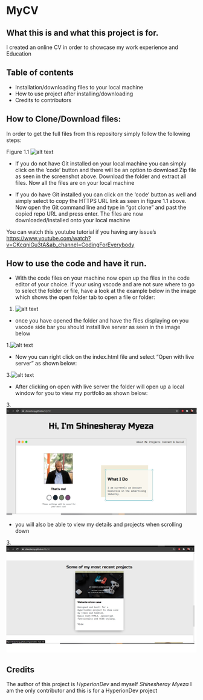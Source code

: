 # MyCV


## What this is and what this project is for.
I created an online CV in order to showcase my work experience and Education
 
## Table of contents
* Installation/downloading files to your local machine
* How to use project after installing/downloading
* Credits to contributors
 
## How to Clone/Download files:
In order to get the full files from this repository simply follow the following steps:

Figure 1.1 ![alt text](https://github.com/Shinesheray/HyprerionDev-Task-25/blob/main/Download_files.jpeg?raw=true)

* If you do not have Git installed on your local machine you can simply click on the ‘code’ button and there will be an option to download Zip file as seen in the screenshot above. Download the folder and extract all files. Now all the files are on your local machine


* If you do have Git installed you can click on the ‘code’ button as well and simply select to copy the HTTPS URL link as seen in figure 1.1 above. Now open the Git command  line and type in “got clone” and past the copied repo URL and press enter. The files are now downloaded/installed onto your local machine

You can watch this youtube tutorial if you having any issue’s https://www.youtube.com/watch?v=CKcqniGu3tA&ab_channel=CodingForEverybody 

## How to use the code and have it run.
* With the code files on your machine now open up the files in the code editor of your choice. If your using vscode and are not sure where to go to select the folder or file, have a look at the example below in the image which shows the open folder tab to open a file or folder:
1. ![alt text](https://github.com/Shinesheray/HyprerionDev-Task-25/blob/main/Open_files.jpeg?raw=true)
* once you have opened the folder and have the files displaying on you vscode side bar you should install live server as seen in the image below
 
1.![alt text](https://github.com/Shinesheray/HyprerionDev-Task-25/blob/main/live_server.jpeg?raw=true)

 
 
* Now you can right click on the index.html file and select “Open with live server” as shown below: 

3.![alt text](https://github.com/Shinesheray/HyprerionDev-Task-25/blob/main/Open_with.jpeg?raw=true)

* After clicking on open with live server the folder will open up a local window for you to view my portfolio as shown below:

3.![alt text](https://github.com/Shinesheray/MyCV/blob/main/portfolio%20site.jpg?raw=true)


* you will also be able to view my details and projects when scrolling down

3.![alt text](https://github.com/Shinesheray/MyCV/blob/main/portfolio%20site2.jpg?raw=true)
 
 
## Credits
The author of this project is *HyperionDev* and myself *Shinesheray Myeza*
I am the only contributor and this is for a HyperionDev project
